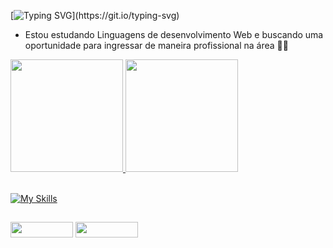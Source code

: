 
[![Typing SVG](https://readme-typing-svg.demolab.com?font=Fira+Code&duration=3500&pause=1000&background=FF25B900&width=435&lines=Ol%C3%A1!+Seja+muito+bem-vindo(a)!+~(%CB%98%E2%96%BE%CB%98~);Me+chamo+Lucas%2C+muito+prazer!;Sou+de+Campinas+-+SP;Se+desejar%2C+entre+em+contato+comigo+)](https://git.io/typing-svg)

- Estou estudando Linguagens de desenvolvimento Web e buscando uma oportunidade para ingressar de maneira profissional na área 👨‍💻
          

 <div>
   <a href="https://github.com/LucasERMachado">
   <img height="180em" src="https://github-readme-stats.vercel.app/api?username=LucasERMachado&show_icons=true&theme=tokyonight&include_all_commits=true&count_private=true"/>
   <img height="180em" src="https://github-readme-stats.vercel.app/api/top-langs/?username=LucasERMachado&layout=compact&langs_count=6&theme=tokyonight"/>
</div><br>

[![My Skills](https://skillicons.dev/icons?i=js,html,css)](https://skillicons.dev)
    
  ## 

<div> 
 <a href ="mailto: lucasemachado.oficial@gmail.com"><img allign = "center" height = "25" width = "100" src="https://img.shields.io/badge/Gmail-D14836?style=for-the-badge&logo=gmail&logoColor=white" ></a>
 <a href ="https://wa.me/5519983421868"><img allign = "center" height = "25" width = "100" src="https://img.shields.io/badge/WhatsApp-25D366?style=for-the-badge&logo=whatsapp&logoColor=white"></a>
</div>
    

 
